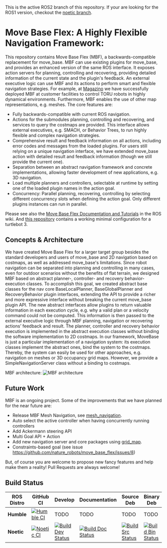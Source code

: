 This is the active ROS2 branch of this repository. If your are looking for the ROS1 version, checkout the [noetic branch](https://github.com/naturerobots/move_base_flex/tree/noetic).

# Move Base Flex: A Highly Flexible Navigation Framework:

This repository contains Move Base Flex (MBF), a backwards-compatible replacement for move_base. MBF can use existing plugins for move_base, and provides an enhanced version of the same ROS interface. It exposes action servers for planning, controlling and recovering, providing detailed information of the current state and the plugin's feedback. An external executive logic can use MBF and its actions to perform smart and flexible navigation strategies. For example, at [Magazino](https://www.magazino.eu/?lang=en) we have successfully deployed MBF at customer facilities to control TORU robots in highly dynamical environments. Furthermore, MBF enables the use of other map representations, e.g. meshes. The core features are:
 
* Fully backwards-compatible with current ROS navigation.
* Actions for the submodules planning, controlling and recovering, and services to query the costmaps are provided. This interface allows external executives, e.g. SMACH, or Behavior Trees, to run highly flexible and complex navigation strategies.
* Comprehensive result and feedback information on all actions, including error codes and messages from the loaded plugins. For users still relying on a unique navigation interface, we have extended move_base action with detailed result and feedback information (though we still provide the current one).
* Separation between an abstract navigation framework and concrete implementations, allowing faster development of new applications, e.g. 3D navigation.
* Load multiple planners and controllers, selectable at runtime by setting one of the loaded plugin names in the action goal. 
* Concurrency: Parallel planning, recovering, controlling by selecting different concurrency slots when defining the action goal. Only different plugins instances can run in parallel.

Please see also the [Move Base Flex Documentation and Tutorials](https://wiki.ros.org/move_base_flex) in the ROS wiki. And [this repository](https://github.com/Rayman/turtlebot3_mbf) contains a working minimal configuration for a turtlebot 3.

## Concepts & Architecture

We have created Move Base Flex for a larger target group besides the standard developers and users of move_base and 2D navigation based on costmaps, as well as addressed move_base's limitations. Since robot navigation can be separated into planning and controlling in many cases, even for outdoor scenarios without the benefits of flat terrain, we designed MBF based on abstract planner-, controller- and recovery behavior-execution classes. To accomplish this goal, we created abstract base classes for the nav core BaseLocalPlanner, BaseGlobalPlanner and RecoveryBehavior plugin interfaces, extending the API to provide a richer and more expressive interface without breaking the current move_base plugin API. The new abstract interfaces allow plugins to return valuable information in each execution cycle, e.g. why a valid plan or a velocity command could not be computed. This information is then passed to the external executive logic through MBF planning, navigation or recovering actions’ feedback and result. The planner, controller and recovery behavior execution is implemented in the abstract execution classes without binding the software implementation to 2D costmaps. In our framework, MoveBase is just a particular implementation of a navigation system: its execution classes implement the abstract ones, bind the system to the costmaps. Thereby, the system can easily be used for other approaches, e.g. navigation on meshes or 3D occupancy grid maps. However, we provide a SimpleNavigationServer class without a binding to costmaps.

MBF architecture:
![MBF architecture](doc/images/move_base_flex.png)

## Future Work
MBF is an ongoing project. Some of the improvements that we have planned for the near future are:

* Release MBF Mesh Navigation, see [mesh_navigation](https://github.com/uos/mesh_navigation).
* Auto select the active controller when having concurrently running controllers
* Add Ackermann steering API
* Multi Goal API + Action
* Add new navigation server and core packages using [grid_map](https://wiki.ros.org/grid_map).
* Constraints-based goal (see issue https://github.com/nature_robots/move_base_flex/issues/8)

But, of course you are welcome to propose new fancy features and help make them a reality! Pull Requests are always welcome!

## Build Status

| ROS Distro  | GitHub CI | Develop | Documentation | Source Deb | Binary Deb |
|-------------|-----------|---------|---------------|------------|------------|
| **Humble**  | [![Humble CI](https://github.com/naturerobots/move_base_flex/actions/workflows/humble.yaml/badge.svg?branch=humble)](https://github.com/naturerobots/move_base_flex/actions/workflows/humble.yaml) |  TODO   |    TODO       |    TODO    |   TODO     |
| **Noetic**  | [![Noetic CI](https://github.com/nature_robots/move_base_flex/workflows/Noetic%20CI/badge.svg)](https://github.com/nature_robots/move_base_flex/actions?query=workflow%3A%22Noetic+CI%22) | [![Build Dev Status](http://build.ros.org/buildStatus/icon?job=Ndev__move_base_flex__ubuntu_focal_amd64)](http://build.ros.org/job/Ndev__move_base_flex__ubuntu_focal_amd64) | [![Build Doc Status](http://build.ros.org/buildStatus/icon?job=Ndoc__move_base_flex__ubuntu_focal_amd64)](http://build.ros.org/job/Ndoc__move_base_flex__ubuntu_focal_amd64) | [![Build Src Status](http://build.ros.org/buildStatus/icon?job=Nsrc_uF__move_base_flex__ubuntu_focal__source)](http://build.ros.org/job/Nsrc_uF__move_base_flex__ubuntu_focal__source) | [![Build Bin Status](http://build.ros.org/buildStatus/icon?job=Nbin_uF64__move_base_flex__ubuntu_focal_amd64__binary)](http://build.ros.org/job/Nbin_uF64__move_base_flex__ubuntu_focal_amd64__binary) | 
